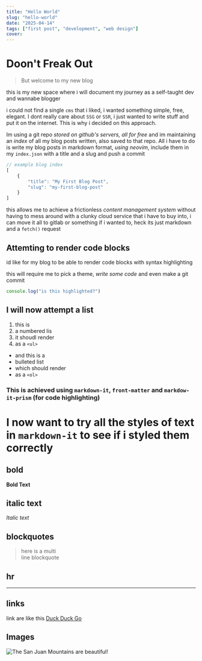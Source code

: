 ```yaml
---
title: "Hello World"
slug: "hello-world"
date: "2025-04-14"
tags: ["first post", "development", "web design"]
cover: 
---
```


# Doon't Freak Out
> But welcome to my new blog

this is my new space where i will document my journey as a self-taught dev and wannabe blogger

i could not find a single `cms` that i liked, i wanted something simple, free, elegant. I dont really care about `SSG` or `SSR`, i just wanted to write stuff and put it on the internet.
This is why i decided on this approach.

Im using a git repo *stored on github's servers, all for free* and im maintaining an _index_ of all my blog posts written, also saved to that repo. All i have to do is write my blog posts in markdown format, _using neovim_, include them in my `index.json` with a title and a slug and push a commit

```js
// example blog index
[
    {
        "title": "My First Blog Post",
        "slug": "my-first-blog-post"
    }
]
```

this allows me to achieve a frictionless _content management system_ without having to mess around with a clunky cloud service that i have to buy into, i can move it all to gitlab or something if i wanted to, heck its just markdown and a `fetch()` request

## Attemting to render code blocks
id like for my blog to be able to render code blocks with syntax highlighting

this will require me to pick a theme, _write some code_ and even make a git commit
```js
console.log("is this highlighted?")
```

## I will now attempt a list

1. this is
2. a numbered lis
3. it shoudl render
4. as a `<ul>`

- and this is a 
- bulleted list
- which should render
- as a `<ol>`

### This is achieved using `markdown-it`, `front-matter` and `markdow-it-prism` (for code highlighting)


# I now want to try all the styles of text in `markdown-it` to see if i styled them correctly
## bold
__Bold Text__  
## italic text
*Italic text*
## blockquotes
> here is a multi  
> line blockquote
## hr
---
## links
link are like this [Duck Duck Go](https://duckduckgo.com)

## Images
![The San Juan Mountains are beautiful!](https://mdg.imgix.net/assets/images/san-juan-mountains.jpg "San Juan Mountains")
